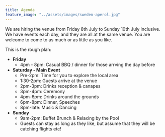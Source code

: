 ```yaml
---
title: Agenda
feature_image: "../assets/images/sweden-aperol.jpg"
---
```


We are hiring the venue from Friday 8th July to Sunday 10th July inclusive. We have events each day, and they are all at the same venue. You are welcome to come to as much or as little as you like.

This is the rough plan:

- **Friday**
    - 4pm - 8pm: Casual BBQ / dinner for those arrving the day before
- **Saturday - Main Event**
    - Pre-2pm: Time for you to explore the local area
    - 1:30-2pm: Guests arrive at the venue
    - 2pm-3pm: Drinks reception & canapes
    - 3pm-4pm: Ceremony
    - 4pm-6pm: Drinks around the grounds
    - 6pm-8pm: Dinner, Speeches
    - 8pm-late: Music & Dancing
- **Sunday**
    - 9am-2pm: Buffet Brunch & Relaxing by the Pool
    - Guests can stay as long as they like, but assume that they will be catching flights etc!